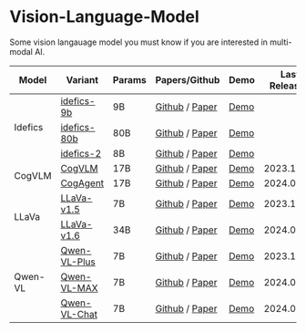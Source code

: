 # Vision-Language-Model
Some vision langauage model you must know if you are interested in multi-modal AI. <br>

<table>
    <thead>
        <tr>
            <th>Model</th>
            <th>Variant</th>
            <th>Params</th>
            <th>Papers/Github</th>
            <th>Demo</th>
            <th>Last Released</th>
            <th>Organization</th>
            <th>Description</th>
        </tr>
    </thead>
    <tbody>
        <tr>
            <td rowspan=3>Idefics</td>
            <td><a href="https://huggingface.co/HuggingFaceM4/idefics-9b">idefics-9b</a></td>
            <td>9B</td>
            <td><a href="">Github</a> / <a href="">Paper</a></td>
            <td><a href="">Demo</a></td>
            <td></td>
        </tr>
        <tr>
            <td><a href="https://huggingface.co/HuggingFaceM4/idefics-80b">idefics-80b</a></td>
            <td>80B</td>
            <td><a href="">Github</a> / <a href="">Paper</a></td>
            <td><a href="">Demo</a></td>
            <td></td>
        </tr>
        <tr>
            <td><a href="https://huggingface.co/HuggingFaceM4/idefics2-8b">idefics-2</a></td>
            <td>8B</td>
            <td><a href="">Github</a> / <a href="">Paper</a></td>
            <td><a href="">Demo</a></td>
            <td></td>
        </tr>
        <tr>
            <td rowspan=2>CogVLM</td>
            <td><a href="https://github.com/THUDM/CogVLM">CogVLM</a></td>
            <td>17B</td>
            <td><a href="https://github.com/THUDM/CogVLM">Github</a> / <a href="https://arxiv.org/abs/2311.03079">Paper</a></td>
            <td><a href="http://36.103.203.44:7861/">Demo</a></td>
            <td>2023.12.26</td>
        </tr>
        <tr>
            <td><a href="https://github.com/THUDM/CogAgent">CogAgent</a></td>
            <td>17B</td>
            <td><a href="https://github.com/THUDM/CogAgent">Github</a> / <a href="https://arxiv.org/abs/2311.03079">Paper</a></td>
            <td><a href="http://36.103.203.44:7861/">Demo</a></td>
            <td>2024.04.05</td>
        </tr>
        <tr>
            <td rowspan=2>LLaVa</td>
            <td><a href="https://github.com/haotian-liu/LLaVA">LLaVa-v1.5</a></td>
            <td>7B</td>
            <td><a href="https://github.com/haotian-liu/LLaVA">Github</a> / <a href="https://arxiv.org/pdf/2304.08485">Paper</a></td>
            <td><a href="http://36.103.203.44:7861/">Demo</a></td>
            <td>2023.10.05</td>
        </tr>
        <tr>
            <td><a href="https://github.com/haotian-liu/LLaVA">LLaVa-v1.6</a></td>
            <td>34B</td>
            <td><a href="https://github.com/haotian-liu/LLaVA">Github</a> / <a href="https://arxiv.org/pdf/2310.03744">Paper</a></td>
            <td><a href="https://llava.hliu.cc/">Demo</a></td>
            <td>2024.01.30</td>
            <td></td>
        </tr>
        <tr>
            <td rowspan=3>Qwen-VL</td>
            <td><a href="https://github.com/QwenLM/Qwen-VL#qwen-vl-plus">Qwen-VL-Plus</a></td>
            <td>7B</td>
            <td><a href="https://github.com/QwenLM/Qwen-VL#qwen-vl-plus">Github</a> / <a href="https://arxiv.org/abs/2308.12966">Paper</a></td>
            <td><a href="https://huggingface.co/spaces/Qwen/Qwen-VL-Plus">Demo</a></td>
            <td>2023.11.28</td>
            <td>Alibaba Cloud</td>
        </tr>
        <tr>
            <td><a href="https://github.com/QwenLM/Qwen-VL">Qwen-VL-MAX</a></td>
            <td>7B</td>
            <td><a href="https://github.com/QwenLM/Qwen-VL">Github</a> / <a href="https://arxiv.org/abs/2308.12966">Paper</a></td>
            <td><a href="https://huggingface.co/spaces/Qwen/Qwen-VL-Max">Demo</a></td>
            <td>2024.01.18</td>
            <td>Alibaba Cloud</td>
        </tr>
        <tr>
            <td><a href="https://github.com/QwenLM/Qwen-VL">Qwen-VL-Chat</a></td>
            <td>7B</td>
            <td><a href="https://github.com/QwenLM/Qwen-VL">Github</a> / <a href="https://arxiv.org/abs/2308.12966">Paper</a></td>
            <td><a href="https://huggingface.co/Qwen/Qwen-VL-Chat">Demo</a></td>
            <td>2024.01.18</td>
            <td>Alibaba Cloud</td>
        </tr>
  </tbody>
</table>